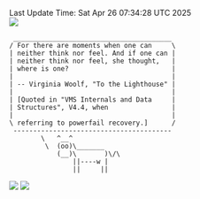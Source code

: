 Last Update Time: 
Sat Apr 26 07:34:28 UTC 2025
<br>![](https://img.shields.io/badge/%E5%A4%A7%E5%AE%B6-%E5%AE%89%E5%AE%89-green)<br>
```
 ________________________________________
/ For there are moments when one can     \
| neither think nor feel. And if one can |
| neither think nor feel, she thought,   |
| where is one?                          |
|                                        |
| -- Virginia Woolf, "To the Lighthouse" |
|                                        |
| [Quoted in "VMS Internals and Data     |
| Structures", V4.4, when                |
|                                        |
\ referring to powerfail recovery.]      /
 ----------------------------------------
        \   ^__^
         \  (oo)\_______
            (__)\       )\/\
                ||----w |
                ||     ||
```
![](https://github-readme-stats.vercel.app/api?username=chenlitw)
![](https://github-readme-stats.vercel.app/api/top-langs/?username=chenlitw)
